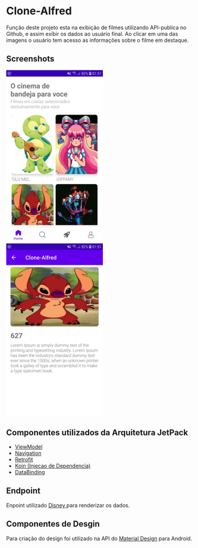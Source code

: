 # Clone-Alfred

Função deste projeto esta na exibição de filmes utilizando API-publica no Github, e assim exibir os dados ao usuário final. Ao clicar em uma das imagens o usuário tem acesso as informações sobre o filme em destaque. 

## Screenshots
<p>
<img src="screenshots/home.jpeg" width="260" />
<img src="screenshots/descriptionjpeg.jpeg" width="260" />
</p>

## Componentes utilizados da Arquitetura JetPack
- [ViewModel](https://developer.android.com/topic/libraries/architecture/viewmodel?hl=pt-br)
- [Navigation](https://developer.android.com/guide/navigation)
- [Retrofit](https://square.github.io/retrofit/)
- [Koin (Injecao de Dependencia)](https://api.disneyapi.dev/characters)
- [DataBinding](https://developer.android.com/topic/libraries/data-binding?hl=pt-br)

## Endpoint
Enpoint utilizado <a href="https://api.disneyapi.dev/characters">Disney </a> para renderizar os dados.

## Componentes de Desgin
Para criação do design foi utilizado na API do <a href="https://material.io/develop/android">Material Design</a> para Android. 

